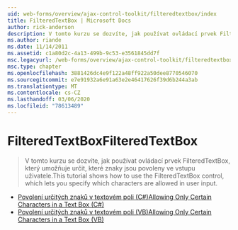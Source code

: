 ```yaml
---
uid: web-forms/overview/ajax-control-toolkit/filteredtextbox/index
title: FilteredTextBox | Microsoft Docs
author: rick-anderson
description: V tomto kurzu se dozvíte, jak používat ovládací prvek FilteredTextBox, který umožňuje určit, které znaky jsou povoleny ve vstupu uživatele.
ms.author: riande
ms.date: 11/14/2011
ms.assetid: c1a80d2c-4a13-499b-9c53-e3561845dd7f
msc.legacyurl: /web-forms/overview/ajax-control-toolkit/filteredtextbox
msc.type: chapter
ms.openlocfilehash: 3881426dc4e9f122a48ff922a50dee8770546070
ms.sourcegitcommit: e7e91932a6e91a63e2e46417626f39d6b244a3ab
ms.translationtype: MT
ms.contentlocale: cs-CZ
ms.lasthandoff: 03/06/2020
ms.locfileid: "78613489"
---
```

# <a name="filteredtextbox"></a><span data-ttu-id="d5be9-103">FilteredTextBox</span><span class="sxs-lookup"><span data-stu-id="d5be9-103">FilteredTextBox</span></span>

> <span data-ttu-id="d5be9-104">V tomto kurzu se dozvíte, jak používat ovládací prvek FilteredTextBox, který umožňuje určit, které znaky jsou povoleny ve vstupu uživatele.</span><span class="sxs-lookup"><span data-stu-id="d5be9-104">This tutorial shows how to use the FilteredTextBox control, which lets you specify which characters are allowed in user input.</span></span>

- [<span data-ttu-id="d5be9-105">Povolení určitých znaků v textovém poli (C#)</span><span class="sxs-lookup"><span data-stu-id="d5be9-105">Allowing Only Certain Characters in a Text Box (C#)</span></span>](allowing-only-certain-characters-in-a-text-box-cs.md)
- [<span data-ttu-id="d5be9-106">Povolení určitých znaků v textovém poli (VB)</span><span class="sxs-lookup"><span data-stu-id="d5be9-106">Allowing Only Certain Characters in a Text Box (VB)</span></span>](allowing-only-certain-characters-in-a-text-box-vb.md)
